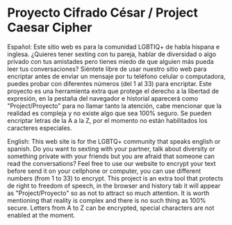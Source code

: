 # Proyecto Cifrado César / Project Caesar Cipher

Español:
Este sitio web es para la comunidad LGBTIQ+ de habla hispana e inglesa.
¿Quieres tener sexting con tu pareja, hablar de diversidad o algo privado con tus amistades pero tienes miedo de que alguien más pueda leer tus conversaciones? Siéntete libre de usar nuestro sitio web para encriptar antes de enviar un mensaje por tu teléfono celular o computadora, puedes probar con diferentes números (del 1 al 33) para encriptar.
Este proyecto es una herramienta extra que protege el derecho a la libertad de expresión, en la pestaña del navegador e historial aparecerá como "Project/Proyecto" para no llamar tanto la atención, cabe mencionar que la realidad es compleja y no existe algo que sea 100% seguro. 
Se pueden encriptar letras de la A a la Z, por el momento no están habilitados los caracteres especiales.

English:
This web site is for the LGBTQ+ community that speaks english or spanish.
Do you want to sexting with your partner, talk about diversity or something private with your friends but you are afraid that someone can read the conversations? Feel free to use our website to encrypt your text before send it on your cellphone or computer, you can use different numbers (from 1 to 33) to encrypt.
This project is an extra tool that protects de right to freedom of speech, in the browser and history tab it will appear as "Project/Proyecto" so as not to attract so much attention. It is worth mentioning that reality is complex and there is no such thing as 100% secure.
Letters from A to Z can be encrypted, special characters are not  enabled at the moment. 
